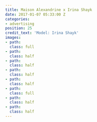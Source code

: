 ```yaml
---
title: Maison Alexandrine x Irina Shayk
date: 2017-01-07 05:33:00 Z
categories:
- advertising
position: 25
credit_text: 'Model: Irina Shayk'
images:
- path: 
  class: full
- path: 
  class: half
- path: 
  class: half
- path: 
  class: half
- path: 
  class: half
- path: 
  class: full
- path: 
  class: half
- path: 
  class: half
---
```


